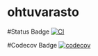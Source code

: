# ohtuvarasto

#Status Badge
[![CI](https://github.com/heikkilotjonen/ohtuvarasto/actions/workflows/main.yml/badge.svg)](https://github.com/heikkilotjonen/ohtuvarasto/actions)

#Codecov Badge
[![codecov](https://codecov.io/github/heikkilotjonen/ohtuvarasto/graph/badge.svg?token=2R1FPBA98W)](https://codecov.io/github/heikkilotjonen/ohtuvarasto)
